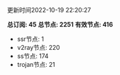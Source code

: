 更新时间2022-10-19 22:20:27

**总订阅: 45**
**总节点: 2251**
**有效节点: 416**
- ssr节点: 1
- v2ray节点: 220
- ss节点: 174
- trojan节点: 21
